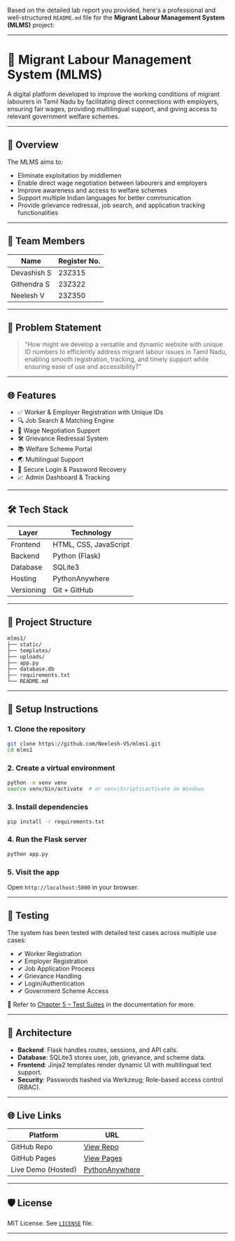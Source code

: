 Based on the detailed lab report you provided, here's a professional and well-structured `README.md` file for the **Migrant Labour Management System (MLMS)** project:

---

# 🧳 Migrant Labour Management System (MLMS)

A digital platform developed to improve the working conditions of migrant labourers in Tamil Nadu by facilitating direct connections with employers, ensuring fair wages, providing multilingual support, and giving access to relevant government welfare schemes.

---

## 📘 Overview

The MLMS aims to:

* Eliminate exploitation by middlemen
* Enable direct wage negotiation between labourers and employers
* Improve awareness and access to welfare schemes
* Support multiple Indian languages for better communication
* Provide grievance redressal, job search, and application tracking functionalities

---

## 👥 Team Members

| Name        | Register No. |
| ----------- | ------------ |
| Devashish S | 23Z315       |
| Githendra S | 23Z322       |
| Neelesh V   | 23Z350       |

---

## 🧠 Problem Statement

> “How might we develop a versatile and dynamic website with unique ID numbers to efficiently address migrant labour issues in Tamil Nadu, enabling smooth registration, tracking, and timely support while ensuring ease of use and accessibility?”

---

## 🌐 Features

* ✅ Worker & Employer Registration with Unique IDs
* 🔍 Job Search & Matching Engine
* 💬 Wage Negotiation Support
* 🛠️ Grievance Redressal System
* 📚 Welfare Scheme Portal
* 🌏 Multilingual Support
* 🔐 Secure Login & Password Recovery
* 📈 Admin Dashboard & Tracking

---

## 🛠 Tech Stack

| Layer      | Technology            |
| ---------- | --------------------- |
| Frontend   | HTML, CSS, JavaScript |
| Backend    | Python (Flask)        |
| Database   | SQLite3               |
| Hosting    | PythonAnywhere        |
| Versioning | Git + GitHub          |

---

## 📂 Project Structure

```
mlms1/
├── static/
├── templates/
├── uploads/
├── app.py
├── database.db
├── requirements.txt
└── README.md
```

---

## 🚀 Setup Instructions

### 1. Clone the repository

```bash
git clone https://github.com/Neelesh-V5/mlms1.git
cd mlms1
```

### 2. Create a virtual environment

```bash
python -m venv venv
source venv/bin/activate  # or venv\Scripts\activate on Windows
```

### 3. Install dependencies

```bash
pip install -r requirements.txt
```

### 4. Run the Flask server

```bash
python app.py
```

### 5. Visit the app

Open `http://localhost:5000` in your browser.

---

## 🧪 Testing

The system has been tested with detailed test cases across multiple use cases:

* ✔ Worker Registration
* ✔ Employer Registration
* ✔ Job Application Process
* ✔ Grievance Handling
* ✔ Login/Authentication
* ✔ Government Scheme Access

📝 Refer to [Chapter 5 – Test Suites](#) in the documentation for more.

---

## 🧩 Architecture

* **Backend**: Flask handles routes, sessions, and API calls.
* **Database**: SQLite3 stores user, job, grievance, and scheme data.
* **Frontend**: Jinja2 templates render dynamic UI with multilingual text support.
* **Security**: Passwords hashed via Werkzeug; Role-based access control (RBAC).

---

## 🌐 Live Links

| Platform           | URL                                                        |
| ------------------ | ---------------------------------------------------------- |
| GitHub Repo        | [View Repo](https://github.com/Neelesh-V5/mlms1)           |
| GitHub Pages       | [View Pages](https://neelesh-v5.github.io/mlms1/)          |
| Live Demo (Hosted) | [PythonAnywhere](https://neilthedev05.pythonanywhere.com/) |

---

## 🛡 License

MIT License. See [`LICENSE`](LICENSE) file.

---

